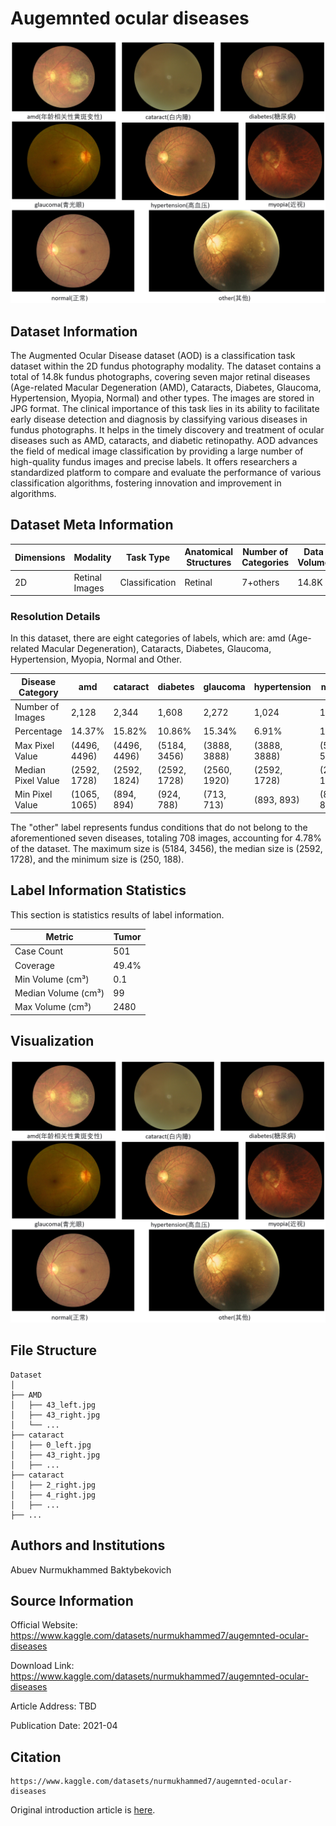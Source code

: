 # Augemnted ocular diseases

<div align="center">
    <a href="https://github.com/openmedlab/"><img width="700px" height="auto" src="appendix/AOD_0.png"></a>
</div>
<p style="text-align:center;font-size:10px;"><em></em></p>

## Dataset Information

The Augmented Ocular Disease dataset (AOD) is a classification task dataset within the 2D fundus photography modality. The dataset contains a total of 14.8k fundus photographs, covering seven major retinal diseases (Age-related Macular Degeneration (AMD), Cataracts, Diabetes, Glaucoma, Hypertension, Myopia, Normal) and other types. The images are stored in JPG format. The clinical importance of this task lies in its ability to facilitate early disease detection and diagnosis by classifying various diseases in fundus photographs. It helps in the timely discovery and treatment of ocular diseases such as AMD, cataracts, and diabetic retinopathy. AOD advances the field of medical image classification by providing a large number of high-quality fundus images and precise labels. It offers researchers a standardized platform to compare and evaluate the performance of various classification algorithms, fostering innovation and improvement in algorithms.

## Dataset Meta Information

| Dimensions | Modality        | Task Type      | Anatomical Structures  | Number of Categories | Data Volume | File Format |
|------------|-----------------|----------------|------------------------|----------------------|-------------|-------------|
| 2D         | Retinal Images  | Classification | Retinal                | 7+others             | 14.8K       | JPG         |


### Resolution Details

In this dataset, there are eight categories of labels, which are: amd (Age-related Macular Degeneration), Cataracts, Diabetes, Glaucoma, Hypertension, Myopia, Normal and Other.

| Disease Category   | amd            | cataract     | diabetes     | glaucoma     | hypertension | myopia       | normal       |
|--------------------|----------------|--------------|--------------|--------------|--------------|--------------|--------------|
| Number of Images   | 2,128          | 2,344        | 1,608        | 2,272        | 1,024        | 1,856        | 2,873        |
| Percentage         | 14.37%         | 15.82%       | 10.86%       | 15.34%       | 6.91%        | 12.53%       | 19.40%       |
| Max Pixel Value    | (4496, 4496)   | (4496, 4496) | (5184, 3456) | (3888, 3888) | (3888, 3888) | (5184, 5184) | (5184, 3456) |
| Median Pixel Value | (2592, 1728)   | (2592, 1824) | (2592, 1728) | (2560, 1920) | (2592, 1728) | (2304, 1728) | (2592, 1728) |
| Min Pixel Value    | (1065, 1065)   | (894, 894)   | (924, 788)   | (713, 713)   | (893, 893)   | (893, 893)   | (250, 188)   |

The "other" label represents fundus conditions that do not belong to the aforementioned seven diseases, totaling 708 images, accounting for 4.78% of the dataset. The maximum size is (5184, 3456), the median size is (2592, 1728), and the minimum size is (250, 188).

## Label Information Statistics

This section is statistics results of label information.

| Metric        | Tumor    |
|---------------|----------|
| Case Count    | 501      |
| Coverage      | 49.4%    |
| Min Volume (cm³) | 0.1    |
| Median Volume (cm³) | 99 |
| Max Volume (cm³) | 2480   |

## Visualization

<div align="center">
    <a href="https://github.com/openmedlab/"><img width="700px" height="auto" src="appendix/AOD_0.png"></a>
</div>
<p style="text-align:center;font-size:10px;"><em></em></p>

## File Structure

``` 
Dataset
│
├── AMD
│   ├── 43_left.jpg
│   ├── 43_right.jpg
│   └── ...
├── cataract
│   ├── 0_left.jpg
│   ├── 43_right.jpg
│   ├── ...
├── cataract
│   ├── 2_right.jpg
│   ├── 4_right.jpg
│   ├── ...
├── ...
```

## Authors and Institutions

Abuev Nurmukhammed Baktybekovich


## Source Information

Official Website: https://www.kaggle.com/datasets/nurmukhammed7/augemnted-ocular-diseases

Download Link: https://www.kaggle.com/datasets/nurmukhammed7/augemnted-ocular-diseases

Article Address: TBD

Publication Date: 2021-04

## Citation

``` 
https://www.kaggle.com/datasets/nurmukhammed7/augemnted-ocular-diseases
```

Original introduction article is [here](https://zhuanlan.zhihu.com/p/703638584).